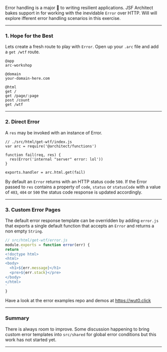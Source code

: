 Error handling is a major 🔑  to writing resilient applications. JSF Architect bakes support in for working with the inevidable `Error` over HTTP. Will will explore ifferent error handling scenarios in this exercise.

---
### 1. Hope for the Best

Lets create a fresh route to play with `Error`. Open up your `.arc` file and add a `get /wtf` route.

```.arc
@app
arc-workshop

@domain
your-domain-here.com

@html
get /
get /page/:page
post /count
get /wtf
```

---
### 2. Direct Error

A `res` may be invoked with an instance of Error.

```
// ./src/html/get-wtf/index.js
var arc = require('@architect/functions')

function fail(req, res) {
  res(Error('internal "server" error: lol'))
}

exports.handler = arc.html.get(fail)
```

By default an `Error` returns with an HTTP status code `500`. If the Error passed to `res` contains a property of `code`, `status` or `statusCode` with a value of `403`, `404` or `500` the status code response is updated accordingly.

---
### 3. Custom Error Pages

The default error response template can be overridden by adding `error.js` that exports a single default function that accepts an `Error` and returns a non empty `String`.

```javascript
// src/html/get-wtf/error.js
module.exports = function error(err) {
return `
<!doctype html>
<html>
<body>
  <h1>${err.message}</h1>
  <pre>${err.stack}</pre>
</body>
</html>
`
}
```

Have a look at the error examples repo and demos at https://wut0.click

---
### Summary

There is always room to improve. Some discussion happening to bring custom error templates into `src/shared` for global error conditions but this work has not started yet.

---
